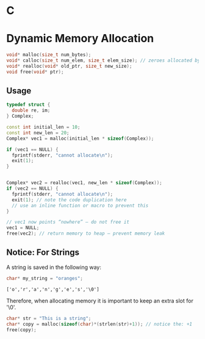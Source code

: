 # C
# Dynamic Memory Allocation

```cpp
void* malloc(size_t num_bytes);
void* calloc(size_t num_elem, size_t elem_size); // zeroes allocated bytes
void* realloc(void* old_ptr, size_t new_size);
void free(void* ptr);
```

## Usage 

```cpp
typedef struct {
  double re, im;
} Complex;

const int initial_len = 10;
const int new_len = 20;
Complex* vec1 = malloc(initial_len * sizeof(Complex));

if (vec1 == NULL) {
  fprintf(stderr, "cannot allocate\n");
  exit(1);
}


Complex* vec2 = realloc(vec1, new_len * sizeof(Complex));
if (vec2 == NULL) {
  fprintf(stderr, "cannot allocate\n");
  exit(1); // note the code duplication here
  // use an inline function or macro to prevent this
}

// vec1 now points “nowhere” – do not free it
vec1 = NULL;
free(vec2); // return memory to heap – prevent memory leak
```

## Notice: For Strings
A string is saved in the following way:
```cpp
char* my_string = "oranges";
```
```['o','r','a','n','g','e','s','\0']```

Therefore, when allocating memory it is important to keep an extra slot for '\0'.

```cpp
char* str = "This is a string";
char* copy = malloc(sizeof(char)*(strlen(str)+1)); // notice the: +1
free(copy);
```